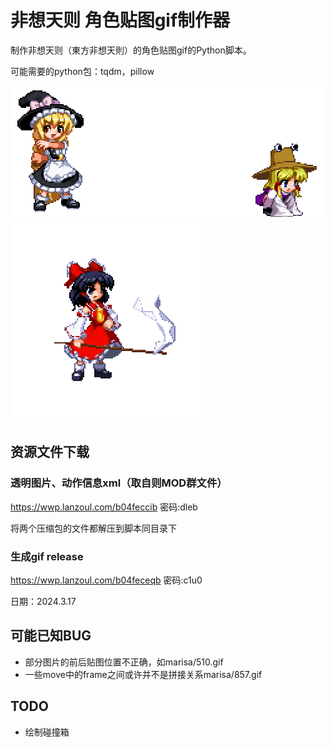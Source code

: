 # 非想天则 角色贴图gif制作器

制作非想天则（東方非想天則）的角色贴图gif的Python脚本。

可能需要的python包：tqdm，pillow

![image](https://raw.githubusercontent.com/HEoCarnot/zeGIFmaker/master/example/marisa_599.gif "marisa/599.gif")![image](https://raw.githubusercontent.com/HEoCarnot/zeGIFmaker/master/example/suwako_698.gif "suwako/698.gif")![image](https://raw.githubusercontent.com/HEoCarnot/zeGIFmaker/master/example/reimu_570.gif "reimu/570.gif")

## 资源文件下载

### 透明图片、动作信息xml（取自则MOD群文件）

https://wwp.lanzoul.com/b04feccib
密码:dleb

将两个压缩包的文件都解压到脚本同目录下

### 生成gif release

https://wwp.lanzoul.com/b04feceqb
密码:c1u0

日期：2024.3.17

## 可能已知BUG

* 部分图片的前后贴图位置不正确，如marisa/510.gif
* 一些move中的frame之间或许并不是拼接关系marisa/857.gif

## TODO

* 绘制碰撞箱
